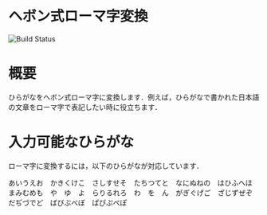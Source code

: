 # ヘボン式ローマ字変換

![Build Status](https://github.com/reo422/robosys2024_homework/actions/workflows/test.yml/badge.svg)

# 概要
ひらがなをヘボン式ローマ字に変換します．例えば，ひらがなで書かれた日本語の文章をローマ字で表記したい時に役立ちます．

# 入力可能なひらがな
ローマ字に変換するには，以下のひらがなが対応しています．

あいうえお　かきくけこ　さしすせそ　たちつてと　なにぬねの　はひふへほ　
まみむめも　や　ゆ　よ　らりるれろ　わ　を　ん　がぎぐげご　ざじずぜぞ　
だぢづでど　ばびぶべぼ　ぱぴぷぺぽ
